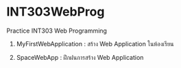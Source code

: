 # INT303WebProg
Practice INT303 Web Programming

1. MyFirstWebApplication : สร้าง Web Application ในห้องเรียน

2. SpaceWebApp : ฝึกฝนการสร้าง Web Application
